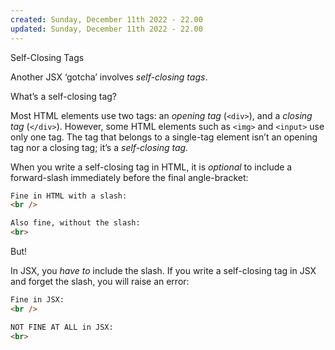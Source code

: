 ```yaml
---
created: Sunday, December 11th 2022 - 22.00
updated: Sunday, December 11th 2022 - 22.00
---
```

Self-Closing Tags

Another JSX ‘gotcha’ involves _self-closing tags_.

What’s a self-closing tag?

Most HTML elements use two tags: an _opening tag_ (`<div>`), and a _closing tag_ (`</div>`). However, some HTML elements such as `<img>` and `<input>` use only one tag. The tag that belongs to a single-tag element isn’t an opening tag nor a closing tag; it’s a _self-closing tag._

When you write a self-closing tag in HTML, it is _optional_ to include a forward-slash immediately before the final angle-bracket:

``` HTML
Fine in HTML with a slash:
<br />

Also fine, without the slash:
<br>
```

But!

In JSX, you _have to_ include the slash. If you write a self-closing tag in JSX and forget the slash, you will raise an error:

```HTML
Fine in JSX:
<br />

NOT FINE AT ALL in JSX:
<br>
```